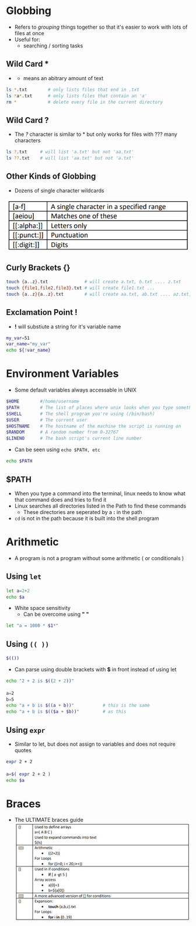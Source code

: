 # Globbing
- Refers to *grouping* things together so that it's easier to work with lots of files at once
- Useful for:
	- searching / sorting tasks

## Wild Card *

- * means an abitrary amount of text

```bash
ls *.txt        # only lists files that end in .txt
ls *a*.txt      # only lists files that contain an 'a'
rm *            # delete every file in the current directory
```

## Wild Card ?

- The *?* character is similar to * but only works for files with ??? many characters

```bash
ls ?.txt     # will list 'a.txt' but not 'aa.txt'
ls ??.txt    # will list 'aa.txt' but not 'a.txt'
```

## Other Kinds of Globbing
- Dozens of single character wildcards

![Pasted%20image%2020230306204716.png](/Images/Pasted%20image%2020230306204716.png)

## Curly Brackets {}

```bash
touch {a..z}.txt              # will create a.txt, b.txt .... z.txt
touch {file1,file2,file3}.txt # will create file1.txt ...
touch {a..z}{a..z}.txt        # will create aa.txt, ab.txt .... az.txt, zz.txt ....
```

## Exclamation Point !
- **!** will substiute a string for it's variable name

```bash
my_var=51 
var_name="my_var" 
echo ${!var_name}
```

# Environment Variables

- Some default variables always accessable in UNIX

```bash
$HOME        #/home/username
$PATH        # The list of places where unix looks when you type something
$SHELL       # The shell program you're using (/bin/bash)
$USER        # The current user
$HOSTNAME    # The hostname of the machine the script is running on 
$RANDOM      # A random number from 0-32767
$LINENO      # The bash script's current line number
```

- Can be seen using `echo $PATH, etc`

```bash
echo $PATH
```

## $PATH

- When you type a command into the terminal, linux needs to know what that command does and tries to find it
- Linux searches all directories listed in the Path to find these commands
	- These directories are seperated by a **:** in the path
- `cd` is not in the path because it is built into the shell program


# Arithmetic

- A program is not a program without some arithmetic ( or conditionals )

## Using `let`

```bash
let a=2+2
echo $a
```

- White space sensitivity
	- Can be overcome using **" "**

```bash
let "a = 1000 * $1*"
```

## Using ``(( ))``

```bash
$(())
```

- Can parse using double brackets with **$** in front instead of using let

```bash
echo "2 + 2 is $((2 + 2))"

a=2
b=5
echo "a + b is $((a + b))"           # this is the same
echo "a + b is $(($a + $b))"         # as this  
```

## Using `expr`

- Similar to let, but does not assign to variables and does not require quotes

```bash
expr 2 + 2

a=$( expr 2 + 2 )
echo $a
```

# Braces

- The ULTIMATE braces guide
![Pasted%20image%2020230306212611.png](/Images/Pasted%20image%2020230306212611.png)